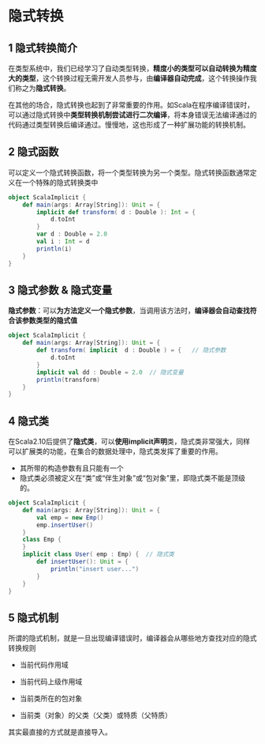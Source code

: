 # 隐式转换

## 1 隐式转换简介

​	在类型系统中，我们已经学习了自动类型转换，**精度小的类型可以自动转换为精度大的类型**，这个转换过程无需开发人员参与，由**编译器自动完成**，这个转换操作我们称之为**隐式转换**。

​	在其他的场合，隐式转换也起到了非常重要的作用。如Scala在程序编译错误时，可以通过隐式转换中**类型转换机制尝试进行二次编译**，将本身错误无法编译通过的代码通过类型转换后编译通过。慢慢地，这也形成了一种扩展功能的转换机制。

## 2 隐式函数

可以定义一个隐式转换函数，将一个类型转换为另一个类型。隐式转换函数通常定义在一个特殊的隐式转换类中

```scala
object ScalaImplicit {
    def main(args: Array[String]): Unit = {
        implicit def transform( d : Double ): Int = {
            d.toInt
        }
        var d : Double = 2.0
        val i : Int = d
        println(i)
    }
}
```



## 3 隐式参数 & 隐式变量

**隐式参数**：可以**为方法定义一个隐式参数**，当调用该方法时，**编译器会自动查找符合该参数类型的隐式值**



```scala
object ScalaImplicit {
    def main(args: Array[String]): Unit = {
        def transform( implicit  d : Double ) = {	// 隐式参数
            d.toInt
        }
        implicit val dd : Double = 2.0	// 隐式变量
        println(transform)
    }
}
```

## 4 隐式类

​	在Scala2.10后提供了**隐式类**，可以**使用implicit声明**类，隐式类非常强大，同样可以扩展类的功能，在集合的数据处理中，隐式类发挥了重要的作用。

-   其所带的构造参数有且只能有一个
-   隐式类必须被定义在“类”或“伴生对象”或“包对象”里，即隐式类不能是顶级的。


```scala
object ScalaImplicit {
    def main(args: Array[String]): Unit = {
        val emp = new Emp()
        emp.insertUser()
    }
    class Emp {
    }
    implicit class User( emp : Emp) {  // 隐式类
        def insertUser(): Unit = {
            println("insert user...")
        }
    }
}
```



## 5 隐式机制

所谓的隐式机制，就是一旦出现编译错误时，编译器会从哪些地方查找对应的隐式转换规则

-   当前代码作用域

-   当前代码上级作用域

-   当前类所在的包对象

-   当前类（对象）的父类（父类）或特质（父特质）


其实最直接的方式就是直接导入。
